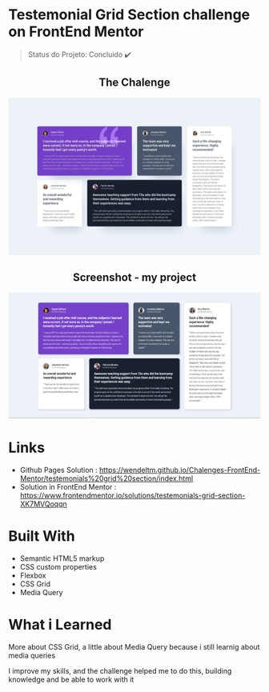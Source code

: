 # Testemonial Grid Section challenge on FrontEnd Mentor

> Status do Projeto: Concluido :heavy_check_mark:

<h2 align="center"> The Chalenge </h2>

<img src="https://github.com/wendeltm/Chalenges-FrontEnd-Mentor/blob/main/testemonials%20grid%20section/design/desktop-design.jpg" alt="challenge design">

<h2 align="center"> Screenshot - my project </h2>

<img src="https://github.com/wendeltm/Chalenges-FrontEnd-Mentor/blob/main/testemonials%20grid%20section/printscreen-testemonials-grid.png" alt="screenshot my project">

# Links
- Github Pages Solution : https://wendeltm.github.io/Chalenges-FrontEnd-Mentor/testemonials%20grid%20section/index.html
- Solution in FrontEnd Mentor : https://www.frontendmentor.io/solutions/testemonials-grid-section-XK7MVQoqqn

# Built With

- Semantic HTML5 markup
- CSS custom properties
- Flexbox
- CSS Grid
- Media Query

# What i Learned

More about CSS Grid, a little about Media Query because i still learnig about media queries

I improve my skills, and the challenge helped me to do this, building knowledge and be able to work with it
